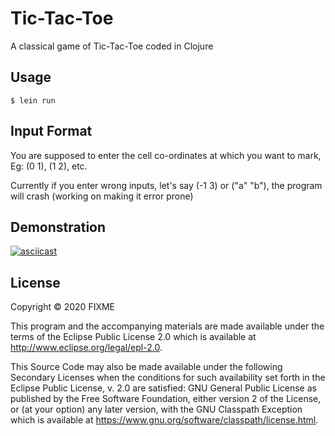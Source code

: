 # Tic-Tac-Toe

A classical game of Tic-Tac-Toe coded in Clojure

## Usage

    $ lein run

## Input Format

You are supposed to enter the cell co-ordinates at which you want to mark, Eg: (0 1), (1 2), etc.

Currently if you enter wrong inputs, let's say (-1 3) or ("a" "b"), the program will crash (working on making it error prone)

## Demonstration

[![asciicast](https://asciinema.org/a/336522.svg)](https://asciinema.org/a/336522)

## License

Copyright © 2020 FIXME

This program and the accompanying materials are made available under the
terms of the Eclipse Public License 2.0 which is available at
http://www.eclipse.org/legal/epl-2.0.

This Source Code may also be made available under the following Secondary
Licenses when the conditions for such availability set forth in the Eclipse
Public License, v. 2.0 are satisfied: GNU General Public License as published by
the Free Software Foundation, either version 2 of the License, or (at your
option) any later version, with the GNU Classpath Exception which is available
at https://www.gnu.org/software/classpath/license.html.

